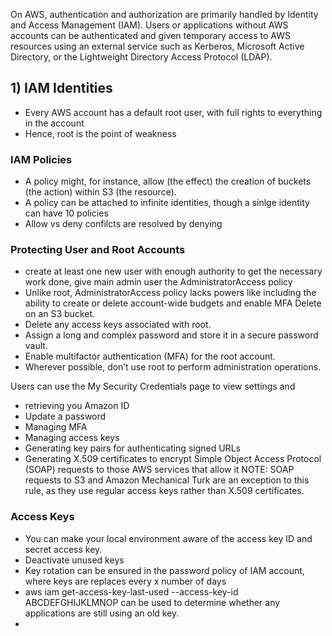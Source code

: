 On AWS, authentication and authorization are primarily handled by Identity and Access Management (IAM).
Users or applications without AWS accounts can be authenticated and given temporary access to AWS resources using an external service such as Kerberos, Microsoft Active Directory, or the Lightweight Directory Access Protocol (LDAP).

## 1) IAM Identities
* Every AWS account has a default root user, with full rights to everything in the account
* Hence, root is the point of weakness

### IAM Policies
* A policy might, for instance, allow (the effect) the creation of buckets (the action) within
S3 (the resource). 
* A policy can be attached to infinite identities, though a sinlge identity can have 10 policies
* Allow vs deny confilcts are resolved by denying 

### Protecting User and Root Accounts

* create at least one new user with enough
authority to get the necessary work done, give main admin user the AdministratorAccess policy
* Unlike root, AdministratorAccess policy lacks powers like including the ability to create or delete
account-wide budgets and enable MFA Delete on an S3 bucket.
* Delete any access keys associated with root.
* Assign a long and complex password and store it in a secure password vault.
* Enable multifactor authentication (MFA) for the root account.
* Wherever possible, don’t use root to perform administration operations.

Users can use the My Security Credentials page to view settings and 
* retrieving you Amazon ID
* Update a password
* Managing MFA
* Managing access keys
* Generating key pairs for authenticating signed URLs
* Generating X.509 certificates to encrypt Simple Object Access Protocol (SOAP)
requests to those AWS services that allow it 
NOTE: SOAP requests to S3 and Amazon Mechanical Turk are an exception to this
rule, as they use regular access keys rather than X.509 certificates.

### Access Keys
* You can make your local environment aware of the access key ID and secret access key.
* Deactivate unused keys
* Key rotation can be ensured in the password policy of IAM account, where keys are replaces every x number of days
* aws iam get-access-key-last-used --access-key-id ABCDEFGHIJKLMNOP can be used to determine whether any applications are still using an old key.
*
